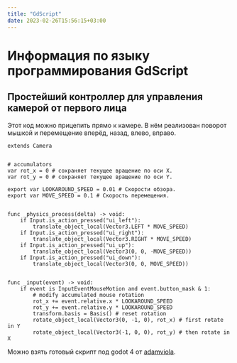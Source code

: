```yaml
---
title: "GdScript"
date: 2023-02-26T15:56:15+03:00
---
```


# Информация по языку программирования GdScript

## Простейший контроллер для управления камерой от первого лица

Этот код можно прицепить прямо к камере. В нём реализован поворот мышкой и перемещение вперёд, назад, влево, вправо.

```gdscript
extends Camera


# accumulators
var rot_x = 0 # сохраняет текущее вращение по оси X.
var rot_y = 0 # сохраняет текущее вращение по оси Y.

export var LOOKAROUND_SPEED = 0.01 # Скорости обзора.
export var MOVE_SPEED = 0.1 # Скорость перемещения.


func _physics_process(delta) -> void:
    if Input.is_action_pressed("ui_left"):
        translate_object_local(Vector3.LEFT * MOVE_SPEED)
    if Input.is_action_pressed("ui_right"):
        translate_object_local(Vector3.RIGHT * MOVE_SPEED)
    if Input.is_action_pressed("ui_up"):
        translate_object_local(Vector3(0, 0, -MOVE_SPEED))
    if Input.is_action_pressed("ui_down"):
        translate_object_local(Vector3(0, 0, MOVE_SPEED))


func _input(event) -> void:
    if event is InputEventMouseMotion and event.button_mask & 1:
        # modify accumulated mouse rotation
        rot_x += event.relative.x * LOOKAROUND_SPEED
        rot_y += event.relative.y * LOOKAROUND_SPEED
        transform.basis = Basis() # reset rotation
        rotate_object_local(Vector3(0, -1, 0), rot_x) # first rotate in Y
        rotate_object_local(Vector3(-1, 0, 0), rot_y) # then rotate in X

```

Можно взять готовый скрипт под godot 4 от [adamviola](https://github.com/adamviola/simple-free-look-camera).

